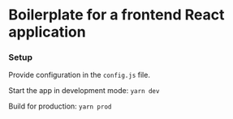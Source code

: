 # Boilerplate for a frontend React application

### Setup
Provide configuration in the ```config.js``` file.

Start the app in development mode: ```yarn dev```

Build for production: ```yarn prod```
